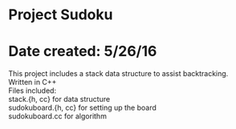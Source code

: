 # Project Sudoku
# Date created: 5/26/16

This project includes a stack data structure to assist backtracking.   
Written in C++  
Files included:  
stack.{h, cc} for data structure  
sudokuboard.{h, cc} for setting up the board  
sudokuboard.cc for algorithm  
